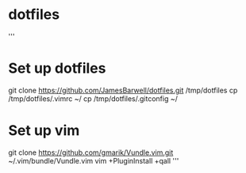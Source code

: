 dotfiles
========

'''
# Set up dotfiles
git clone https://github.com/JamesBarwell/dotfiles.git /tmp/dotfiles
cp /tmp/dotfiles/.vimrc ~/
cp /tmp/dotfiles/.gitconfig ~/

# Set up vim
git clone https://github.com/gmarik/Vundle.vim.git ~/.vim/bundle/Vundle.vim
vim +PluginInstall +qall
'''
